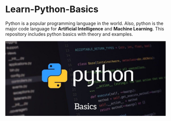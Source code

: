 # Learn-Python-Basics
Python is a popular programming language in the world. Also, python is the major code language for <b>Artificial Intelligence</b> and <b>Machine Learning</b>. This repository includes python basics with theory and examples.

<img src="./img/2.jpg" alt="image" width="1200px">
